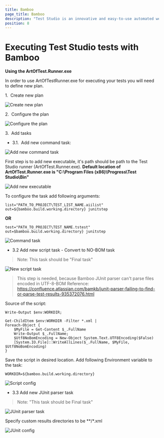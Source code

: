 ```yaml
---
title: Bamboo
page_title: Bamboo
description: "Test Studio is an innovative and easy-to-use automated web, WPF and load testing solution. Test Studio tests support essential technologies like ASP.NET AJAX, Silverlight, PHP and MVC. HTML5, Testing framework, functional testing, performance testing, load testing, exploratory testing, manual testing."
position: 8
---
```

# Executing Test Studio tests with Bamboo

**Using the ArtOfTest.Runner.exe**

In order to use ArtOfTestRunner.exe for executing your tests you will need to define new plan.

1.&nbsp; Create new plan

![Create new plan][1]

2.&nbsp; Configure the plan

![Configure the plan][2]

3.&nbsp; Add tasks

* 3.1.&nbsp; Add new command task:

![Add new command task][3]

First step is to add new executable, it's path should be path to the Test Studio runner (ArtOfTest.Runner.exe).  **Default location of ArtOfTest.Runner.exe is "C:\Program Files (x86)\Progress\Test Studio\Bin"**

![Add new executable][4]

To configure the task add following arguments:

```
list="PATH_TO_PROJECT\TEST_LIST_NAME.aiilist" out=${bamboo.build.working.directory} junitstep
```

**OR**

```
test="PATH_TO_PROJECT\TEST_NAME.tstest" out=$bamboo.build.working.directory} junitstep
```

![Command task][5]

* 3.2 Add new script task - Convert to NO-BOM task

> Note: This task should be "Final task"

![New script task][6]

>This step is needed, because Bamboo JUnit parser can't parse files encoded in UTF-8-BOM
>Reference: 
https://confluence.atlassian.com/bamkb/junit-parser-failing-to-find-or-parse-test-results-935372076.html

Source of the script:
```
Write-Output $env:WORKDIR;

Get-ChildItem $env:WORKDIR -Filter *.xml | 
Foreach-Object {
    $MyFile = Get-Content $_.FullName
    Write-Output $_.FullName;
    $Utf8NoBomEncoding = New-Object System.Text.UTF8Encoding($False)
    [System.IO.File]::WriteAllLines($_.FullName, $MyFile, $Utf8NoBomEncoding)
}
```


Save the script in desired location.
Add following Environment variable to the task:
```
WORKDIR=${bamboo.build.working.directory}
```

![Script config][7]

* 3.3 Add new JUnit parser task

>Note: "This task should be Final task"

![JUnit parser task][8]

Specify custom results directories to be **/*.xml

![JUnit config][9]

[1]: /img/advanced-topics/build-server/bamboo/Create_plan.png
[2]: /img/advanced-topics/build-server/bamboo/Configure_plan.png
[3]: /img/advanced-topics/build-server/bamboo/New_command_task.png
[4]: /img/advanced-topics/build-server/bamboo/Add_new_executable-TestStudio.png
[5]: /img/advanced-topics/build-server/bamboo/Runner_command_task.png
[6]: /img/advanced-topics/build-server/bamboo/New_script_task.png
[7]: /img/advanced-topics/build-server/bamboo/Script_config.png
[8]: /img/advanced-topics/build-server/bamboo/New_JUnit_parser_task.png
[9]: /img/advanced-topics/build-server/bamboo/JUnit_config.png